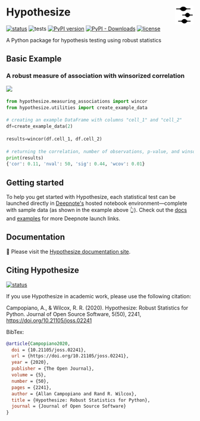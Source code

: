 # Hypothesize <a href="https://Alcampopiano.github.io/hypothesize/"><img align="right" src="https://github.com/Alcampopiano/hypothesize/blob/master/docs/docs/img/vp_inv.png" height="50"></img></a>

[![status](https://joss.theoj.org/papers/caf4095b3cdcc3adbb0252c995d59926/status.svg)](https://joss.theoj.org/papers/caf4095b3cdcc3adbb0252c995d59926)
![tests](https://github.com/Alcampopiano/hypothesize/workflows/tests/badge.svg)
[![PyPI version](https://img.shields.io/pypi/v/hypothesize?style=flat-square)](https://pypi.org/project/hypothesize/)
[![PyPI - Downloads](https://img.shields.io/pypi/dw/hypothesize?style=flat-square)](https://pypistats.org/packages/hypothesize)
[![license](https://img.shields.io/pypi/l/hypothesize?style=flat-square)](https://github.com/Alcampopiano/hypothesize/blob/master/LICENSE)

A Python package for hypothesis testing using robust statistics

## Basic Example

### A robust measure of association with winsorized correlation
[<img src="https://deepnote.com/buttons/launch-in-deepnote-white-small.svg">](https://github.com/Alcampopiano/hypothesize/blob/master/examples/wincor.ipynb)

```python
from hypothesize.measuring_associations import wincor
from hypothesize.utilities import create_example_data

# creating an example DataFrame with columns "cell_1" and "cell_2"
df=create_example_data(2)

results=wincor(df.cell_1, df.cell_2)

# returning the correlation, number of observations, p-value, and winsorized covariance
print(results)
{'cor': 0.11, 'nval': 50, 'sig': 0.44, 'wcov': 0.01}
```

## Getting started
To help you get started with Hypothesize, each statistical test can be launched 
directly in [Deepnote's](deepnote.com) hosted notebook environment—complete with sample data 
(as shown in the example above 👆). 
Check out the [docs](https://alcampopiano.github.io/hypothesize/) 
and [examples](https://github.com/Alcampopiano/hypothesize/tree/master/examples) for more Deepnote launch links.

## Documentation

:book: Please visit the [Hypothesize documentation site](https://Alcampopiano.github.io/hypothesize/).

## Citing Hypothesize

[![status](https://joss.theoj.org/papers/caf4095b3cdcc3adbb0252c995d59926/status.svg)](https://joss.theoj.org/papers/caf4095b3cdcc3adbb0252c995d59926)

If you use Hypothesize in academic work, please use the following citation:

Campopiano, A., & Wilcox, R. R. (2020). Hypothesize: Robust Statistics for Python. 
Journal of Open Source Software, 5(50), 2241, https://doi.org/10.21105/joss.02241

BibTex:

```bib
@article{Campopiano2020,
  doi = {10.21105/joss.02241},
  url = {https://doi.org/10.21105/joss.02241},
  year = {2020},
  publisher = {The Open Journal},
  volume = {5},
  number = {50},
  pages = {2241},
  author = {Allan Campopiano and Rand R. Wilcox},
  title = {Hypothesize: Robust Statistics for Python},
  journal = {Journal of Open Source Software}
}
```
